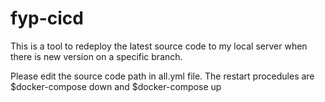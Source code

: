 # fyp-cicd

This is a tool to redeploy the latest source code to my local server when there is new version on a specific branch.

Please edit the source code path in all.yml file.
The restart procedules are $docker-compose down and $docker-compose up
